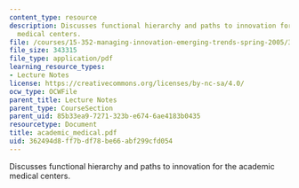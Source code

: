 ```yaml
---
content_type: resource
description: Discusses functional hierarchy and paths to innovation for the academic
  medical centers.
file: /courses/15-352-managing-innovation-emerging-trends-spring-2005/362494d8ff7bdf78be66abf299cfd054_academic_medical.pdf
file_size: 343315
file_type: application/pdf
learning_resource_types:
- Lecture Notes
license: https://creativecommons.org/licenses/by-nc-sa/4.0/
ocw_type: OCWFile
parent_title: Lecture Notes
parent_type: CourseSection
parent_uid: 85b33ea9-7271-323b-e674-6ae4183b0435
resourcetype: Document
title: academic_medical.pdf
uid: 362494d8-ff7b-df78-be66-abf299cfd054
---
```

Discusses functional hierarchy and paths to innovation for the academic medical centers.